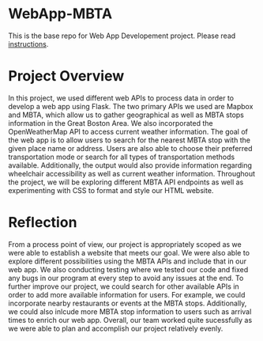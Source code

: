 # WebApp-MBTA
 This is the base repo for Web App Developement project. Please read [instructions](instructions.md). 

# Project Overview
In this project, we used different web APIs to process data in order to develop a web app using Flask. The two primary APIs we used are Mapbox and MBTA, which allow us to gather geographical as well as MBTA stops information in the Great Boston Area. We also incorporated the OpenWeatherMap API to access current weather information. The goal of the web app is to allow users to search for the nearest MBTA stop with the given place name or address. Users are also able to choose their preferred transportation mode or search for all types of transportation methods available. Additionally, the output would also provide information regarding wheelchair accessibility as well as current weather information. Throughout the project, we will be exploring different MBTA API endpoints as well as experimenting with CSS to format and style our HTML website.

# Reflection
From a process point of view, our project is appropriately scoped as we were able to establish a website that meets our goal. We were also able to explore different possibilities using the MBTA APIs and include that in our web app. We also conducting testing where we tested our code and fixed any bugs in our program at every step to avoid any issues at the end. To further improve our project, we could search for other available APIs in order to add more available information for users. For example, we could incorporate nearby restaurants or events at the MBTA stops. Additionally, we could also inlcude more MBTA stop information to users such as arrival times to enrich our web app. Overall, our team worked quite sucessfully as we were able to plan and accomplish our project relatively evenly. 

